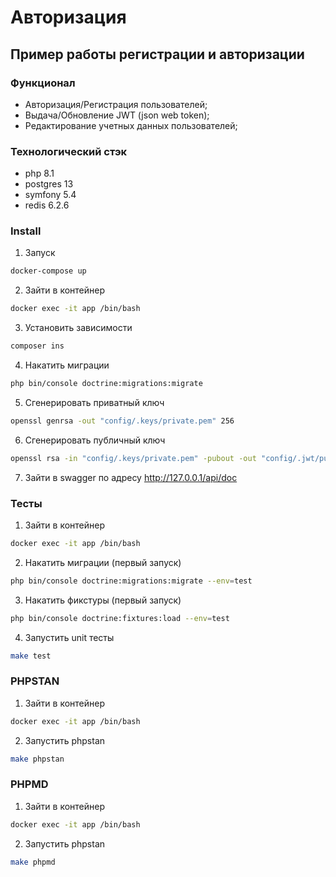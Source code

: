 # Авторизация

## Пример работы регистрации и авторизации

### Функционал

- Авторизация/Регистрация пользователей;
- Выдача/Обновление JWT (json web token);
- Редактирование учетных данных пользователей;

### Технологический стэк

- php 8.1
- postgres 13
- symfony 5.4
- redis 6.2.6

### Install

1. Запуск
```bash
docker-compose up
```
2. Зайти в контейнер
```bash
docker exec -it app /bin/bash
```
3. Установить зависимости
```bash
composer ins
```
4. Накатить миграции
```bash
php bin/console doctrine:migrations:migrate
```
5. Сгенерировать приватный ключ
```bash
openssl genrsa -out "config/.keys/private.pem" 256
```
6. Сгенерировать публичный ключ
```bash
openssl rsa -in "config/.keys/private.pem" -pubout -out "config/.jwt/public.pem"
```
7. Зайти в swagger по адресу http://127.0.0.1/api/doc

### Тесты

1. Зайти в контейнер
```bash
docker exec -it app /bin/bash
```
2. Накатить миграции (первый запуск)
```bash
php bin/console doctrine:migrations:migrate --env=test
```
3. Накатить фикстуры (первый запуск)
```bash
php bin/console doctrine:fixtures:load --env=test
```
4. Запустить unit тесты
```bash
make test
```

### PHPSTAN

1. Зайти в контейнер
```bash
docker exec -it app /bin/bash
```
2. Запустить phpstan
```bash
make phpstan
```

### PHPMD

1. Зайти в контейнер
```bash
docker exec -it app /bin/bash
```
2. Запустить phpstan
```bash
make phpmd
```
